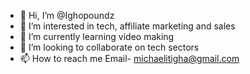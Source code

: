 - 👋 Hi, I’m @Ighopoundz
- 👀 I’m interested in tech, affiliate marketing and sales
- 🌱 I’m currently learning video making
- 💞️ I’m looking to collaborate on tech sectors
- 📫 How to reach me 
Email- michaelitigha@gmail.com

<!---
Ighopoundz/Ighopoundz is a ✨ special ✨ repository because its `README.md` (this file) appears on your GitHub profile.
You can click the Preview link to take a look at your changes.
--->
